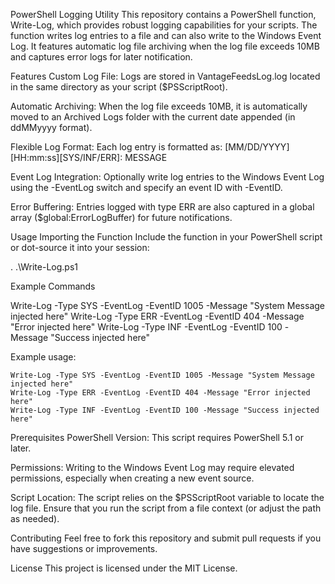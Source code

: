 PowerShell Logging Utility
This repository contains a PowerShell function, Write-Log, which provides robust logging capabilities for your scripts. The function writes log entries to a file and can also write to the Windows Event Log. It features automatic log file archiving when the log file exceeds 10MB and captures error logs for later notification.

Features
Custom Log File:
Logs are stored in VantageFeedsLog.log located in the same directory as your script ($PSScriptRoot).

Automatic Archiving:
When the log file exceeds 10MB, it is automatically moved to an Archived Logs folder with the current date appended (in ddMMyyyy format).

Flexible Log Format:
Each log entry is formatted as:
[MM/DD/YYYY][HH:mm:ss][SYS/INF/ERR]: MESSAGE

Event Log Integration:
Optionally write log entries to the Windows Event Log using the -EventLog switch and specify an event ID with -EventID.

Error Buffering:
Entries logged with type ERR are also captured in a global array ($global:ErrorLogBuffer) for future notifications.

Usage
Importing the Function
Include the function in your PowerShell script or dot-source it into your session:

. .\Write-Log.ps1

Example Commands

Write-Log -Type SYS -EventLog -EventID 1005 -Message "System Message injected here"
Write-Log -Type ERR -EventLog -EventID 404 -Message "Error injected here"
Write-Log -Type INF -EventLog -EventID 100 -Message "Success injected here"

Example usage:

    Write-Log -Type SYS -EventLog -EventID 1005 -Message "System Message injected here"
    Write-Log -Type ERR -EventLog -EventID 404 -Message "Error injected here"
    Write-Log -Type INF -EventLog -EventID 100 -Message "Success injected here"

Prerequisites
PowerShell Version:
This script requires PowerShell 5.1 or later.

Permissions:
Writing to the Windows Event Log may require elevated permissions, especially when creating a new event source.

Script Location:
The script relies on the $PSScriptRoot variable to locate the log file. Ensure that you run the script from a file context (or adjust the path as needed).

Contributing
Feel free to fork this repository and submit pull requests if you have suggestions or improvements.

License
This project is licensed under the MIT License.